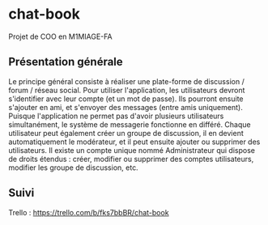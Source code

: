 # chat-book
Projet de COO en M1MIAGE-FA

## Présentation générale
Le principe général consiste à réaliser une plate-forme de discussion / forum / réseau social.
Pour utiliser l'application, les utilisateurs devront s'identifier avec leur compte (et un mot de passe). Ils pourront ensuite s'ajouter en ami, et s'envoyer des messages (entre amis uniquement).
Puisque l'application ne permet pas d'avoir plusieurs utilisateurs simultanément, le système de messagerie fonctionne en différé.
Chaque utilisateur peut également créer un groupe de discussion, il en devient automatiquement le modérateur, et il peut ensuite ajouter ou supprimer des utilisateurs.
Il existe un compte unique nommé Administrateur qui dispose de droits étendus : créer, modifier ou supprimer des comptes utilisateurs, modifier les groupe de discussion, etc.

## Suivi
Trello : https://trello.com/b/fks7bbBR/chat-book
